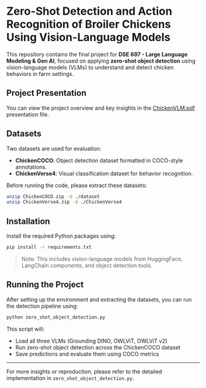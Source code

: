 
# Zero-Shot Detection and Action Recognition of Broiler Chickens Using Vision-Language Models

This repository contains the final project for **DSE 697 - Large Language Modeling & Gen AI**, focused on applying **zero-shot object detection** using vision-language models (VLMs) to understand and detect chicken behaviors in farm settings.

## Project Presentation

You can view the project overview and key insights in the [ChickenVLM.pdf](ChickenVLM.pdf) presentation file.

## Datasets

Two datasets are used for evaluation:

- **ChickenCOCO**: Object detection dataset formatted in COCO-style annotations.
- **ChickenVerse4**: Visual classification dataset for behavior recognition.

Before running the code, please extract these datasets:

```bash
unzip ChickenCOCO.zip -d ./dataset
unzip ChickenVerse4.zip -d ./ChickenVerse4
```

## Installation

Install the required Python packages using:

```bash
pip install -r requirements.txt
```

> Note: This includes vision-language models from HuggingFace, LangChain components, and object detection tools.

## Running the Project

After setting up the environment and extracting the datasets, you can run the detection pipeline using:

```bash
python zero_shot_object_detection.py
```

This script will:
- Load all three VLMs (Grounding DINO, OWLViT, OWLViT v2)
- Run zero-shot object detection across the ChickenCOCO dataset
- Save predictions and evaluate them using COCO metrics

---

For more insights or reproduction, please refer to the detailed implementation in `zero_shot_object_detection.py`.

